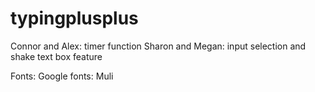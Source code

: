 # typingplusplus
Connor and Alex: timer function
Sharon and Megan:  input selection and shake text box feature

Fonts:
Google fonts: Muli


